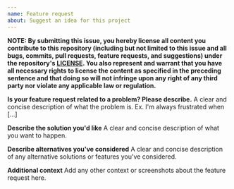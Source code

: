 ```yaml
---
name: Feature request
about: Suggest an idea for this project
---
```


**NOTE: By submitting this issue, you hereby license all content you contribute
to this repository (including but not limited to this issue and all bugs,
commits, pull requests, feature requests, and suggestions) under the
repository's
[LICENSE](https://github.com/holvonix-open/solr-query-maker/blob/master/LICENSE).
You also represent and warrant that you have all necessary rights to license the
content as specified in the preceding sentence and that doing so will not
infringe upon any right of any third party nor violate any applicable law or
regulation.**

**Is your feature request related to a problem? Please describe.** A clear and
concise description of what the problem is. Ex. I'm always frustrated when [...]

**Describe the solution you'd like** A clear and concise description of what you
want to happen.

**Describe alternatives you've considered** A clear and concise description of
any alternative solutions or features you've considered.

**Additional context** Add any other context or screenshots about the feature
request here.
